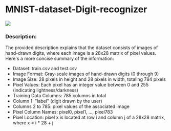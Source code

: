 # MNIST-dataset-Digit-recognizer
![](https://miro.medium.com/v2/resize:fit:720/0*u5-PcKYVfUE5s2by.gif)
### Description:
The provided description explains that the dataset consists of images of hand-drawn digits, where each image is a 28x28 matrix of pixel values. Here's a more concise summary of the information: 


- Dataset: train.csv and test.csv <br />
- Image Format: Gray-scale images of hand-drawn digits (0 through 9) <br />
- Image Size: 28 pixels in height and 28 pixels in width, totaling 784 pixels <br />
- Pixel Values: Each pixel has an integer value between 0 and 255 (indicating lightness/darkness) <br />
- Training Data Columns: 785 columns in total <br />
- Column 1: "label" (digit drawn by the user) <br />
- Columns 2 to 785: pixel values of the associated image <br />
- Pixel Column Names: pixel0, pixel1, ..., pixel783 <br />
- Pixel Location: pixel x is located at row i and column j of a 28x28 matrix, where x = i * 28 + j

